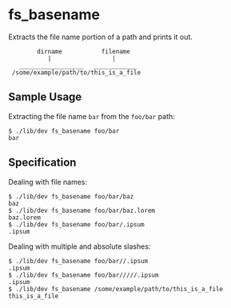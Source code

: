 fs_basename
===========

Extracts the file name portion of a path and prints it out.

	        dirname           filename
	           |                 |
       __________________   ____________
	 /some/example/path/to/this_is_a_file

Sample Usage
------------

Extracting the file name `bar` from the `foo/bar` path:

```console test
$ ./lib/dev fs_basename foo/bar
bar
```

Specification
-------------

Dealing with file names:

```console test
$ ./lib/dev fs_basename foo/bar/baz
baz
$ ./lib/dev fs_basename foo/bar/baz.lorem
baz.lorem
$ ./lib/dev fs_basename foo/bar/.ipsum
.ipsum
```

Dealing with multiple and absolute slashes:

```console test
$ ./lib/dev fs_basename foo/bar//.ipsum
.ipsum
$ ./lib/dev fs_basename foo/bar/////.ipsum
.ipsum
$ ./lib/dev fs_basename /some/example/path/to/this_is_a_file
this_is_a_file
```
